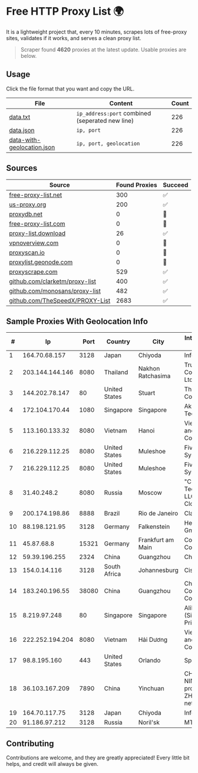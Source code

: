 
# Free HTTP Proxy List 🌍

It is a lightweight project that, every 10 minutes, scrapes lots of free-proxy sites, validates if it works, and serves a clean proxy list.


> Scraper found **4620** proxies at the latest update. Usable proxies are below.

## Usage

Click the file format that you want and copy the URL.


|File|Content|Count|
|----|-------|-----|
|[data.txt](https://raw.githubusercontent.com/themiralay/Proxy-List-World/master/data.txt)|`ip_address:port` combined (seperated new line)|226|
|[data.json](https://raw.githubusercontent.com/themiralay/Proxy-List-World/master/data.json)|`ip, port`|226|
|[data-with-geolocation.json](https://raw.githubusercontent.com/themiralay/Proxy-List-World/master/data-with-geolocation.json)|`ip, port, geolocation`|226|

## Sources

|Source|Found Proxies|Succeed|
|------|-------------|-------|
|[free-proxy-list.net](https://free-proxy-list.net)|300|✅|
|[us-proxy.org](https://www.us-proxy.org)|200|✅|
|[proxydb.net](http://proxydb.net)|0|🚫|
|[free-proxy-list.com](https://free-proxy-list.com/?page=&port=&type%5B%5D=http&type%5B%5D=https&up_time=0&search=Search)|0|🚫|
|[proxy-list.download](https://www.proxy-list.download/HTTP)|26|✅|
|[vpnoverview.com](https://vpnoverview.com/privacy/anonymous-browsing/free-proxy-servers)|0|🚫|
|[proxyscan.io](https://www.proxyscan.io)|0|🚫|
|[proxylist.geonode.com](https://proxylist.geonode.com/api/proxy-list?limit=300&page=1&sort_by=lastChecked&sort_type=desc&protocols=http,https)|0|🚫|
|[proxyscrape.com](https://api.proxyscrape.com/v2/?request=displayproxies&protocol=http&timeout=10000&country=all&ssl=all&anonymity=all)|529|✅|
|[github.com/clarketm/proxy-list](https://raw.githubusercontent.com/clarketm/proxy-list/master/proxy-list-raw.txt)|400|✅|
|[github.com/monosans/proxy-list](https://raw.githubusercontent.com/monosans/proxy-list/main/proxies/http.txt)|482|✅|
|[github.com/TheSpeedX/PROXY-List](https://raw.githubusercontent.com/TheSpeedX/PROXY-List/master/http.txt)|2683|✅|


## Sample Proxies With Geolocation Info

|#|Ip|Port|Country|City|Internet Service Provider|
|-|--|----|-------|----|-------------------------|
|1|164.70.68.157|3128|Japan|Chiyoda|InfoSphere|
|2|203.144.144.146|8080|Thailand|Nakhon Ratchasima|True Internet Corporation CO. Ltd.|
|3|144.202.78.147|80|United States|Stuart|The Constant Company|
|4|172.104.170.44|1080|Singapore|Singapore|Akamai Technologies|
|5|113.160.133.32|8080|Vietnam|Hanoi|VietNam Post and Telecom Corporation|
|6|216.229.112.25|8080|United States|Muleshoe|Five Area Systems, LLC|
|7|216.229.112.25|8080|United States|Muleshoe|Five Area Systems, LLC|
|8|31.40.248.2|8080|Russia|Moscow|"Cloud Technologies" LLC trading as Cloud.ru|
|9|200.174.198.86|8888|Brazil|Rio de Janeiro|Claro S.A|
|10|88.198.121.95|3128|Germany|Falkenstein|Hetzner Online GmbH|
|11|45.87.68.8|15321|Germany|Frankfurt am Main|Cogent Communications|
|12|59.39.196.255|2324|China|Guangzhou|Chinanet|
|13|154.0.14.116|3128|South Africa|Johannesburg|Cisp IP3|
|14|183.240.196.55|38080|China|Guangzhou|China Mobile Communications Corporation|
|15|8.219.97.248|80|Singapore|Singapore|Alibaba Cloud (Singapore) Private Limited|
|16|222.252.194.204|8080|Vietnam|Hải Dương|VietNam Post and Telecom Corporation|
|17|98.8.195.160|443|United States|Orlando|Spectrum|
|18|36.103.167.209|7890|China|Yinchuan|CHINANET NINGXIA province ZHONGWEI IDC network|
|19|164.70.117.75|3128|Japan|Chiyoda|InfoSphere|
|20|91.186.97.212|3128|Russia|Noril'sk|MTS PJSC|



## Contributing

Contributions are welcome, and they are greatly appreciated! Every
little bit helps, and credit will always be given.

